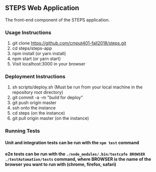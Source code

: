 ## STEPS Web Application  

The front-end component of the STEPS application.  

### Usage Instructions
1. git clone https://github.com/cmput401-fall2018/steps.git
2. cd steps/steps-app
3. npm install (or yarn install)
4. npm start (or yarn start)
5. Visit localhost:3000 in your browser

### Deployment Instructions
1. sh scripts/deploy.sh (Must be run from your local machine in the repository root directory)
2. git commit -a -m "build for deploy"
3. git push origin master
4. ssh onto the instance
5. cd steps (on the instance)
6. git pull origin master (on the instance)

### Running Tests
#### Unit and integration tests can be run with the `npm test` command
#### e2e tests can be run with the `./node_modules/.bin/testcafe BROWSER ./testAutomation/tests` command, where BROWSER is the name of the browser you want to run with (chrome, firefox, safari)
